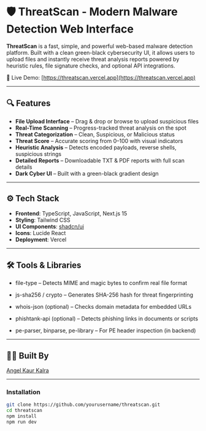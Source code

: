 # 🛡️ ThreatScan - Modern Malware Detection Web Interface

**ThreatScan** is a fast, simple, and powerful web-based malware detection platform. Built with a clean green-black cybersecurity UI, it allows users to upload files and instantly receive threat analysis reports powered by heuristic rules, file signature checks, and optional API integrations.

🔗 Live Demo: [https://threatscan.vercel.app](https://threatscan.vercel.app)

---

## 🔍 Features

- **File Upload Interface** – Drag & drop or browse to upload suspicious files
- **Real-Time Scanning** – Progress-tracked threat analysis on the spot
- **Threat Categorization** – Clean, Suspicious, or Malicious status
- **Threat Score** – Accurate scoring from 0–100 with visual indicators
- **Heuristic Analysis** – Detects encoded payloads, reverse shells, suspicious strings
- **Detailed Reports** – Downloadable TXT & PDF reports with full scan details
- **Dark Cyber UI** – Built with a green-black gradient design

---

## ⚙️ Tech Stack

- **Frontend**: TypeScript, JavaScript, Next.js 15
- **Styling**: Tailwind CSS
- **UI Components**: [shadcn/ui](https://ui.shadcn.com/)
- **Icons**: Lucide React
- **Deployment**: Vercel

---

## 🛠 Tools & Libraries

- file-type – Detects MIME and magic bytes to confirm real file format

- js-sha256 / crypto – Generates SHA-256 hash for threat fingerprinting

- whois-json (optional) – Checks domain metadata for embedded URLs

- phishtank-api (optional) – Detects phishing links in documents or scripts

- pe-parser, binparse, pe-library – For PE header inspection (in backend)

---

## 🙋‍♀️ Built By
[Angel Kaur Kalra](https://www.linkedin.com/in/angel-kaur-kalra-1203532b0/)

---

### Installation

```bash
git clone https://github.com/yourusername/threatscan.git
cd threatscan
npm install
npm run dev
